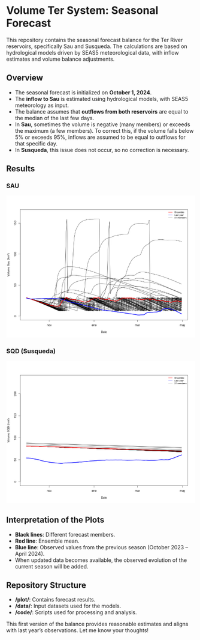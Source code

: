 # Volume Ter System: Seasonal Forecast

This repository contains the seasonal forecast balance for the Ter River reservoirs, specifically Sau and Susqueda. The calculations are based on hydrological models driven by SEAS5 meteorological data, with inflow estimates and volume balance adjustments.

## Overview

- The seasonal forecast is initialized on **October 1, 2024**.
- The **inflow to Sau** is estimated using hydrological models, with SEAS5 meteorology as input.
- The balance assumes that **outflows from both reservoirs** are equal to the median of the last few days.
- In **Sau**, sometimes the volume is negative (many members) or exceeds the maximum (a few members). To correct this, if the volume falls below 5% or exceeds 95%, inflows are assumed to be equal to outflows for that specific day.
- In **Susqueda**, this issue does not occur, so no correction is necessary.

## Results

### SAU
![SAU Forecast](./plot/3_forecast_sau.png)

### SQD (Susqueda)
![SQD Forecast](./plot/3_forecast_sqd.png)

## Interpretation of the Plots
- **Black lines**: Different forecast members.
- **Red line**: Ensemble mean.
- **Blue line**: Observed values from the previous season (October 2023 – April 2024).
- When updated data becomes available, the observed evolution of the current season will be added.

## Repository Structure
- **/plot/**: Contains forecast results.
- **/data/**: Input datasets used for the models.
- **/code/**: Scripts used for processing and analysis.

This first version of the balance provides reasonable estimates and aligns with last year’s observations. Let me know your thoughts!

